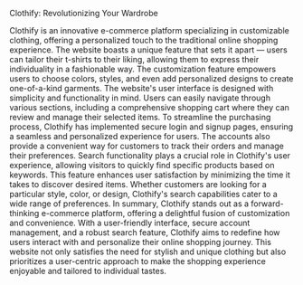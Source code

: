 Clothify: Revolutionizing Your Wardrobe



Clothify is an innovative e-commerce platform specializing in customizable clothing,
offering a personalized touch to the traditional online shopping experience. The website
boasts a unique feature that sets it apart — users can tailor their t-shirts to their liking,
allowing them to express their individuality in a fashionable way. The customization
feature empowers users to choose colors, styles, and even add personalized designs to
create one-of-a-kind garments.
The website's user interface is designed with simplicity and functionality in mind. Users
can easily navigate through various sections, including a comprehensive shopping cart
where they can review and manage their selected items. To streamline the purchasing
process, Clothify has implemented secure login and signup pages, ensuring a seamless and
personalized experience for users. The accounts also provide a convenient way for
customers to track their orders and manage their preferences.
Search functionality plays a crucial role in Clothify's user experience, allowing visitors to
quickly find specific products based on keywords. This feature enhances user satisfaction
by minimizing the time it takes to discover desired items. Whether customers are looking
for a particular style, color, or design, Clothify's search capabilities cater to a wide range of
preferences.
In summary, Clothify stands out as a forward-thinking e-commerce platform, offering a
delightful fusion of customization and convenience. With a user-friendly interface, secure
account management, and a robust search feature, Clothify aims to redefine how users
interact with and personalize their online shopping journey. This website not only satisfies
the need for stylish and unique clothing but also prioritizes a user-centric approach to
make the shopping experience enjoyable and tailored to individual tastes.
